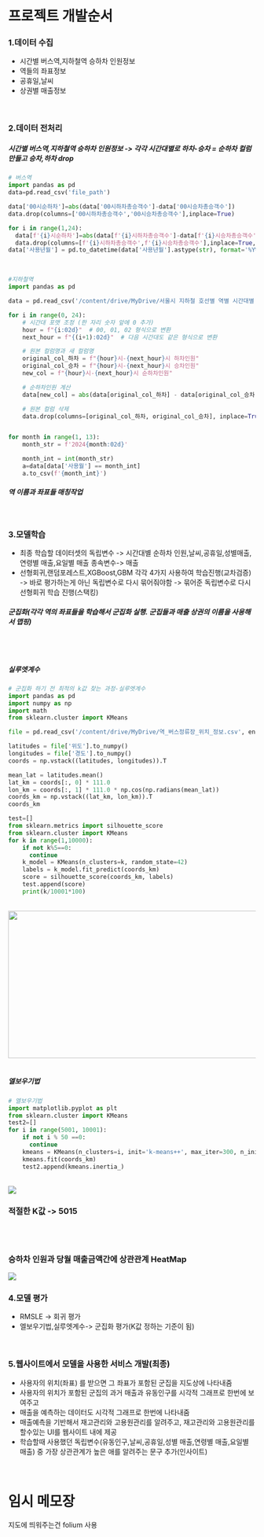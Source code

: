 # 프로젝트 개발순서
### 1.데이터 수집
  - 시간별 버스역,지하철역 승하차 인원정보
  - 역들의 좌표정보
  - 공휴일,날씨
  - 상권별 매출정보
<br>

### 2.데이터 전처리
##### 시간별 버스역,지하철역 승하차 인원정보 -> 각각 시간대별로 하차-승차 = 순하차 컬럼 만들고 승차,하차 drop
```py
# 버스역
import pandas as pd
data=pd.read_csv('file_path')

data['00시순하차']=abs(data['00시하차총승객수']-data['00시승차총승객수'])
data.drop(columns=['00시하차총승객수','00시승차총승객수'],inplace=True)

for i in range(1,24):
  data[f'{i}시순하차']=abs(data[f'{i}시하차총승객수']-data[f'{i}시승차총승객수'])
  data.drop(columns=[f'{i}시하차총승객수',f'{i}시승차총승객수'],inplace=True,axis=1)
data['사용년월'] = pd.to_datetime(data['사용년월'].astype(str), format='%Y%m')
```
<br>

```py
#지하철역
import pandas as pd

data = pd.read_csv('/content/drive/MyDrive/서울시 지하철 호선별 역별 시간대별 승하차 인원 정보1 (1).csv')

for i in range(0, 24):
    # 시간대 포맷 조정 (한 자리 숫자 앞에 0 추가)
    hour = f"{i:02d}"  # 00, 01, 02 형식으로 변환
    next_hour = f"{(i+1):02d}"  # 다음 시간대도 같은 형식으로 변환

    # 원본 컬럼명과 새 컬럼명
    original_col_하차 = f"{hour}시-{next_hour}시 하차인원"
    original_col_승차 = f"{hour}시-{next_hour}시 승차인원"
    new_col = f"{hour}시-{next_hour}시 순하차인원"

    # 순하차인원 계산
    data[new_col] = abs(data[original_col_하차] - data[original_col_승차])

    # 원본 컬럼 삭제
    data.drop(columns=[original_col_하차, original_col_승차], inplace=True)


for month in range(1, 13):
    month_str = f'2024{month:02d}'

    month_int = int(month_str)
    a=data[data['사용월'] == month_int]
    a.to_csv(f'{month_int}')
```
##### 역 이름과 좌표들 매칭작업
<br>

### 3.모델학습
  - 최종 학습할 데이터셋의 독립변수 -> 시간대별 순하차 인원,날씨,공휴일,성별매출,연령별 매출,요일별 매출  종속변수-> 매출
  - 선형회귀,랜덤포레스트,XGBoost,GBM 각각 4가지 사용하여 학습진행(교차검증) -> 바로 평가하는게 아닌 독립변수로 다시 묶어줘야함 -> 묶어준 독립변수로 다시 선형회귀 학습 진행(스택킹)
##### 군집화(각각 역의 좌표들을 학습해서 군집화 실행. 군집들과 매출 상권의 이름을 사용해서 맵핑)
<br><br>
##### 실루엣계수
```py
# 군집화 하기 전 최적의 k값 찾는 과정-실루엣계수
import pandas as pd
import numpy as np
import math
from sklearn.cluster import KMeans

file = pd.read_csv('/content/drive/MyDrive/역_버스정류장_위치_정보.csv', encoding='cp949')

latitudes = file['위도'].to_numpy()
longitudes = file['경도'].to_numpy()
coords = np.vstack((latitudes, longitudes)).T

mean_lat = latitudes.mean()
lat_km = coords[:, 0] * 111.0
lon_km = coords[:, 1] * 111.0 * np.cos(np.radians(mean_lat))
coords_km = np.vstack((lat_km, lon_km)).T
coords_km

test=[]
from sklearn.metrics import silhouette_score
from sklearn.cluster import KMeans
for k in range(1,10000):
    if not k%5==0:
      continue
    k_model = KMeans(n_clusters=k, random_state=42)
    labels = k_model.fit_predict(coords_km)
    score = silhouette_score(coords_km, labels)
    test.append(score)
    print(k/10001*100)

```
<br>
<img src="https://github.com/SH-L1/Machine-Learning/blob/main/image/%E1%84%89%E1%85%B5%E1%86%AF%E1%84%85%E1%85%AE%E1%84%8B%E1%85%A6%E1%86%BA%E1%84%80%E1%85%A8%E1%84%89%E1%85%AE.png" width="600" height="300"/>
<br><br>

##### 엘보우기법
```py
# 엘보우기법
import matplotlib.pyplot as plt
from sklearn.cluster import KMeans
test2=[]
for i in range(5001, 10001):
    if not i % 50 ==0:
      continue
    kmeans = KMeans(n_clusters=i, init='k-means++', max_iter=300, n_init=10, random_state=42)
    kmeans.fit(coords_km)
    test2.append(kmeans.inertia_)
```
<br>
<img src="https://github.com/SH-L1/Machine-Learning/blob/main/image/%E1%84%8B%E1%85%A6%E1%86%AF%E1%84%87%E1%85%A9%E1%84%8B%E1%85%AE%E1%84%80%E1%85%B5%E1%84%87%E1%85%A5%E1%86%B8.png"/>
<br>

### 적절한 K값 -> 5015
<br><br>
### 승하차 인원과 당월 매출금액간에 상관관계 HeatMap
<img src="https://github.com/SH-L1/Machine-Learning/blob/main/image/202401_%E1%84%89%E1%85%A1%E1%86%BC%E1%84%80%E1%85%AA%E1%86%AB%E1%84%80%E1%85%AA%E1%86%AB%E1%84%80%E1%85%A8.png"/>
<br>

### 4.모델 평가
  - RMSLE -> 회귀 평가
  - 엘보우기법,실루엣계수-> 군집화 평가(K값 정하는 기준이 됨)
<br>

### 5.웹사이트에서 모델을 사용한 서비스 개발(최종)
  - 사용자의 위치(좌표) 를 받으면 그 좌표가 포함된 군집을 지도상에 나타내줌
  - 사용자의 위치가 포함된 군집의 과거 매출과 유동인구를 시각적 그래프로 한번에 보여주고
  - 매출을 예측하는 데이터도 시각적 그래프로 한번에 나타내줌
  - 매출예측을 기반해서 재고관리와 고용원관리를 알려주고, 재고관리와 고용원관리를 할수있는 UI를 웹사이트 내에 제공
  - 학습할때 사용했던 독립변수(유동인구,날씨,공휴일,성별 매출,연령별 매출,요일별 매출) 중 가장 상관관계가 높은 애를 알려주는 문구 추가(인사이트)
<br>

# 임시 메모장
지도에 띄워주는건 folium 사용
